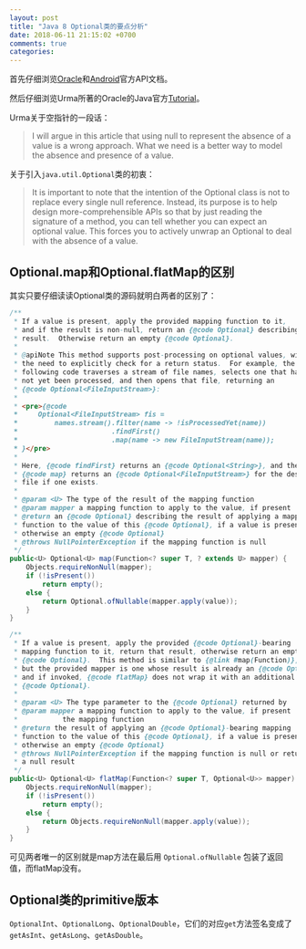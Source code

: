 ```yaml
---
layout: post
title: "Java 8 Optional类的要点分析"
date: 2018-06-11 21:15:02 +0700
comments: true
categories:
---
```


首先仔细浏览[Oracle](https://docs.oracle.com/javase/8/docs/api/java/util/Optional.html)和[Android](https://developer.android.com/reference/java/util/Optional)官方API文档。

然后仔细浏览Urma所著的Oracle的Java官方[Tutorial](http://www.oracle.com/technetwork/articles/java/java8-optional-2175753.html)。

Urma关于空指针的一段话：
>I will argue in this article that using null to represent the absence of a value is a wrong approach. What we need is a better way to model the absence and presence of a value.

关于引入`java.util.Optional`类的初衷：
>It is important to note that the intention of the Optional class is not to replace every single null reference. Instead, its purpose is to help design more-comprehensible APIs so that by just reading the signature of a method, you can tell whether you can expect an optional value. This forces you to actively unwrap an Optional to deal with the absence of a value.

## Optional.map和Optional.flatMap的区别
其实只要仔细读读Optional类的源码就明白两者的区别了：
```java
/**
 * If a value is present, apply the provided mapping function to it,
 * and if the result is non-null, return an {@code Optional} describing the
 * result.  Otherwise return an empty {@code Optional}.
 *
 * @apiNote This method supports post-processing on optional values, without
 * the need to explicitly check for a return status.  For example, the
 * following code traverses a stream of file names, selects one that has
 * not yet been processed, and then opens that file, returning an
 * {@code Optional<FileInputStream>}:
 *
 * <pre>{@code
 *     Optional<FileInputStream> fis =
 *         names.stream().filter(name -> !isProcessedYet(name))
 *                       .findFirst()
 *                       .map(name -> new FileInputStream(name));
 * }</pre>
 *
 * Here, {@code findFirst} returns an {@code Optional<String>}, and then
 * {@code map} returns an {@code Optional<FileInputStream>} for the desired
 * file if one exists.
 *
 * @param <U> The type of the result of the mapping function
 * @param mapper a mapping function to apply to the value, if present
 * @return an {@code Optional} describing the result of applying a mapping
 * function to the value of this {@code Optional}, if a value is present,
 * otherwise an empty {@code Optional}
 * @throws NullPointerException if the mapping function is null
 */
public<U> Optional<U> map(Function<? super T, ? extends U> mapper) {
    Objects.requireNonNull(mapper);
    if (!isPresent())
        return empty();
    else {
        return Optional.ofNullable(mapper.apply(value));
    }
}

/**
 * If a value is present, apply the provided {@code Optional}-bearing
 * mapping function to it, return that result, otherwise return an empty
 * {@code Optional}.  This method is similar to {@link #map(Function)},
 * but the provided mapper is one whose result is already an {@code Optional},
 * and if invoked, {@code flatMap} does not wrap it with an additional
 * {@code Optional}.
 *
 * @param <U> The type parameter to the {@code Optional} returned by
 * @param mapper a mapping function to apply to the value, if present
 *           the mapping function
 * @return the result of applying an {@code Optional}-bearing mapping
 * function to the value of this {@code Optional}, if a value is present,
 * otherwise an empty {@code Optional}
 * @throws NullPointerException if the mapping function is null or returns
 * a null result
 */
public<U> Optional<U> flatMap(Function<? super T, Optional<U>> mapper) {
    Objects.requireNonNull(mapper);
    if (!isPresent())
        return empty();
    else {
        return Objects.requireNonNull(mapper.apply(value));
    }
}
```

可见两者唯一的区别就是map方法在最后用 `Optional.ofNullable` 包装了返回值，而flatMap没有。

## Optional类的primitive版本
`OptionalInt`、`OptionalLong`、`OptionalDouble`，它们的对应`get`方法签名变成了`getAsInt`、`getAsLong`、`getAsDouble`。
